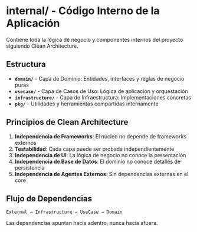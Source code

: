 # internal/ - Código Interno de la Aplicación

Contiene toda la lógica de negocio y componentes internos del proyecto siguiendo Clean Architecture.

## Estructura

- **`domain/`** - Capa de Dominio: Entidades, interfaces y reglas de negocio puras
- **`usecase/`** - Capa de Casos de Uso: Lógica de aplicación y orquestación
- **`infrastructure/`** - Capa de Infraestructura: Implementaciones concretas
- **`pkg/`** - Utilidades y herramientas compartidas internamente

## Principios de Clean Architecture

1. **Independencia de Frameworks**: El núcleo no depende de frameworks externos
2. **Testabilidad**: Cada capa puede ser probada independientemente
3. **Independencia de UI**: La lógica de negocio no conoce la presentación
4. **Independencia de Base de Datos**: El dominio no conoce detalles de persistencia
5. **Independencia de Agentes Externos**: Sin dependencias externas en el core

## Flujo de Dependencias

```
External → Infrastructure → UseCase → Domain
```

Las dependencias apuntan hacia adentro, nunca hacia afuera.
